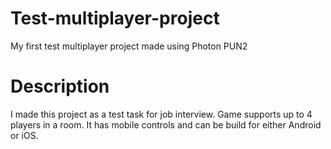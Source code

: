 # Test-multiplayer-project
My first test multiplayer project made using Photon PUN2

# Description
I made this project as a test task for job interview.
Game supports up to 4 players in a room.
It has mobile controls and can be build for either Android or iOS.
